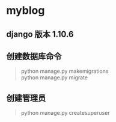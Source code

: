 # myblog

## django 版本 1.10.6
## 创建数据库命令
> python manage.py makemigrations  
> python manage.py migrate  

## 创建管理员
> python manage.py createsuperuser
